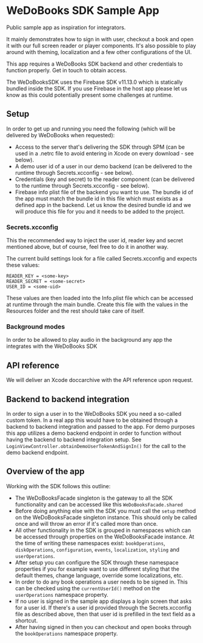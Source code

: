 # WeDoBooks SDK Sample App

Public sample app as inspiration for integrators. 

It mainly demonstrates how to sign in with user, checkout a book and open it with our full screen reader or player components. It's also possible to play around with theming, localization and a few other configurations of the UI.

This app requires a WeDoBooks SDK backend and other credentials to function properly. Get in touch to obtain access.

The WeDoBooksSDK uses the Firebase SDK v11.13.0 which is statically bundled inside the SDK. If you use Firebase in the host app please let us know as this could potentially present some challenges at runtime.

## Setup

In order to get up and running you need the following (which will be delivered by WeDoBooks when requested):

- Access to the server that's delivering the SDK through SPM (can be used in a .netrc file to avoid entering in Xcode on every download - see below).
- A demo user id of a user in our demo backend (can be delivered to the runtime through Secrets.xcconfig - see below).
- Credentials (key and secret) to the reader component (can be delivered to the runtime through Secrets.xcconfig - see below).
- Firebase info plist file of the backend you want to use. The bundle id of the app must match the bundle id in this file which must exists as a defined app in the backend. Let us know the desired bundle id and we will produce this file for you and it needs to be added to the project.

### Secrets.xcconfig

This the recommended way to inject the user id, reader key and secret mentioned above, but of course, feel free to do it in another way.

The current build settings look for a file called Secrets.xcconfig and expects these values:

```
READER_KEY = <some-key>
READER_SECRET = <some-secret>
USER_ID = <some-uid>
```

These values are then loaded into the Info.plist file which can be accessed at runtime through the main bundle. Create this file with the values in the Resources folder and the rest should take care of itself.

### Background modes

In order to be allowed to play audio in the background any app the integrates with the WeDoBooks SDK

## API reference

We will deliver an Xcode doccarchive with the API reference upon request.

## Backend to backend integration

In order to sign a user in to the WeDoBooks SDK you need a so-called custom token. In a real app this would have to be obtained through a backend to backend integration and passed to the app. For demo purposes this app utilizes a demo backend endpoint in order to function without having the backend to backend integration setup. See `LoginViewController.obtainDemoUserTokenAndSignIn()` for the call to the demo backend endpoint.

## Overview of the app

Working with the SDK follows this outline:

- The WeDoBooksFacade singleton is the gateway to all the SDK functionality and can be accessed like this `WeDoBooksFacade.shared` 
- Before doing anything else with the SDK you must call the `setup` method on the WeDoBooksFacade singleton instance. This should only be called once and will throw an error if it's called more than once.
- All other functionality in the SDK is grouped in namespaces which can be accessed through properties on the WeDoBooksFacade instance. At the time of writing these namespaces exist: `bookOperations`, `diskOperations`, `configuration`, `events`, `localization`, `styling` and `userOperations`.  
- After setup you can configure the SDK through these namespace properties if you for example want to use different styling that the default themes, change language, override some localizations, etc. 
- In order to do any book operations a user needs to be signed in. This can be checked using the `currentUserId()` method on the `userOperations` namespace property.
- If no user is signed in the sample app displays a login screen that asks for a user id. If there's a user id provided through the Secrets.xcconfig file as described above, then that user id is prefilled in the text field as a shortcut.
- After having signed in then you can checkout and open books through the `bookOperations` namespace property.
